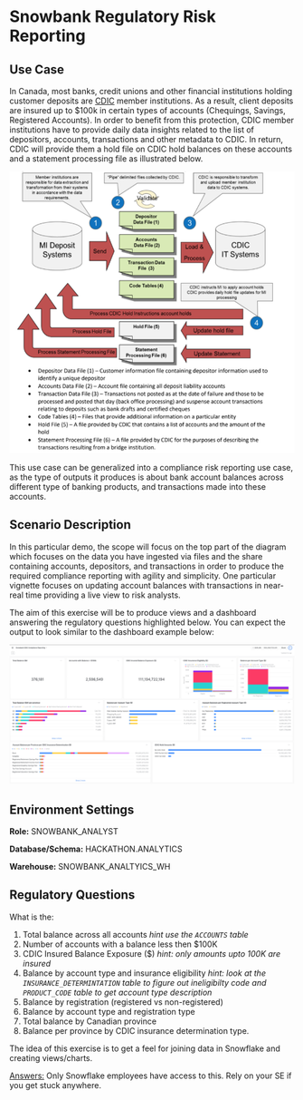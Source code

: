 # Snowbank Regulatory Risk Reporting

## Use Case

In Canada, most banks, credit unions and other financial institutions holding customer deposits are [CDIC](https://www.cdic.ca/) member institutions. As a result, client deposits are insured up to $100k in certain types of accounts (Chequings, Savings, Registered Accounts). In order to benefit from this protection, CDIC member institutions have to provide daily data insights related to the list of depositors, accounts, transactions and other metadata to CDIC. In return, CDIC will provide them a hold file on CDIC hold balances on these accounts and a statement processing file as illustrated below.

![CIDC Processing](../images/CDIC_processing.png)

This use case can be generalized into a compliance risk reporting use case, as the type of outputs it produces is about bank account balances across different type of banking products, and transactions made into these accounts.

## Scenario Description

In this particular demo, the scope will focus on the top part of the diagram which focuses on the data you have ingested via files and the share containing accounts, depositors, and transactions in order to produce the required compliance reporting with agility and simplicity. One particular vignette focuses on updating account balances with transactions in near-real time providing a live view to risk analysts.

The aim of this exercise will be to produce views and a dashboard answering the regulatory questions highlighted below. You can expect the output to look similar to the dashboard example below:

![Compliance Dashboard](../images/Compliance_Reporting_Dashboard.png)

## Environment Settings

**Role:** SNOWBANK_ANALYST

**Database/Schema:** HACKATHON.ANALYTICS 

**Warehouse:** SNOWBANK_ANALTYICS_WH

## Regulatory Questions

What is the:

1. Total balance across all accounts *hint use the ```ACCOUNTS``` table*
2. Number of accounts with a balance less then $100K
3. CDIC Insured Balance Exposure ($) *hint: only amounts upto 100K are insured*
4. Balance by account type and insurance eligibility *hint: look at the ```INSURANCE_DETERMINTATION``` table to figure out ineligibilty code and ```PRODUCT_CODE``` table to get account type description*
5. Balance by registration (registered vs non-registered)
5. Balance by account type and registration type 
6. Total balance by Canadian province 
7. Balance per province by CDIC insurance determination type.

The idea of this exercise is to get a feel for joining data in Snowflake and creating views/charts. 

[Answers:](https://github.com/snowflakecorp/frostbytes/tree/main/Industry%20-%20Financial%20Services/Snowbank/Snowbank%20Retail%20Banking/40%20-%20analytics) Only Snowflake employees have access to this. Rely on your SE if you get stuck anywhere. 

